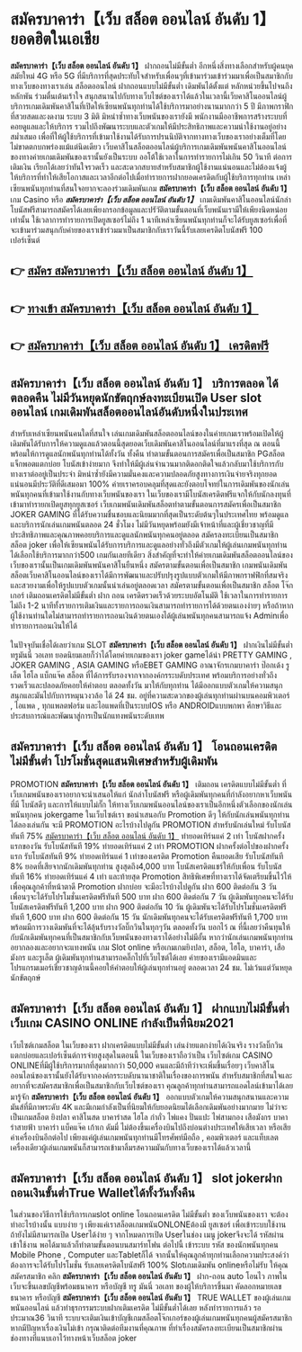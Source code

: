 # สมัครบาคาร่า【เว็บ สล็อต ออนไลน์ อันดับ 1】  ยอดฮิตในเอเชีย 

**สมัครบาคาร่า【เว็บ สล็อต ออนไลน์ อันดับ 1】** ฝากถอนไม่มีขั้นต่ำ  อีกหนึ่งสิ่งทางเลือกสำหรับผู้คนยุคสมัยใหม่ 4G หรือ 5G ที่มีบริการที่สุดประทับใจสำหรับเพื่อนๆที่เข้ามาร่วมเข้าร่วมมาเพื่อเป็นสมาชิกกับทางเว็บของทางเราเล่น สล็อตออนไลน์ ฝากถอนแบบไม่มีขั้นต่ำ เดิมพันได้ตั้งแต่ หลักหน่วยขึ้นไปจนถึงหลักพัน ร่วมตื่นเต้นเร้าใจ สนุกสนานไปกับทางเว็บไซต์ของเราได้แล้วในเวลานี้เว็บคาสิโนออนไลน์ผู้บริการเกมเดิมพันคาสิโนที่เปิดให้เซียนพนันทุกท่านได้ใช้บริการมาอย่างนานมากกว่า 5 ปี มีภาพกราฟิกที่สวยสดและงดงาม ระบบ 3 มิติ
มิหนำซ้ำทางเว็บพนันของเรายังมี พนักงานมืออาชีพการสร้างระบบที่คอยดูแลและให้บริการ  รวมไปถึงพัฒนาระบบและตัวเกมให้มีประสิทธิภาพและความน่าใช้งานอยู่อย่างสม่ำเสมอ เพื่อที่ให้ผู้ใช้บริการที่เข้ามาใช้งานได้รับการปรนนิบัติจากทางทางเว็บของเราอย่างเต็มที่โดยไม่ขาดตกบกพร่องแม้แต่นิดเดียว เว็บคาสิโนสล็อตออนไลน์ผู้บริการเกมเดิมพันพนันคาสิโนออนไลน์ของทางค่ายเกมเดิมพันของเรานั้นยังเป็นระบบ ออโต้ใช้เวลาในการทำรายการไม่เกิน 50 วินาที ต่อการเติมเงิน เรียกได้เลยว่าทันใจรวดเร็ว และสะดวกสบายสำหรับสมาชิกผู้ใช้งานแน่นอนและไม่ต้องแจ้งผู้ให้บริการที่ทำให้เสียโอกาสและเวลาอีกต่อไปเมื่อทำรายการฝากยอดเครดิตกับผู้ใช้บริการทุกท่าน
เหล่าเซียนพนันทุกท่านที่สนใจอยากจะลองร่วมเดิมพันเกม **สมัครบาคาร่า【เว็บ สล็อต ออนไลน์ อันดับ 1】** เกม Casino  หรือ ***สมัครบาคาร่า【เว็บ สล็อต ออนไลน์ อันดับ 1】*** เกมเดิมพันคาสิโนออนไลน์นักล่าโบนัสฟรีสามารถสมัครได้เลยเพียงกรอกข้อมูลและปรัวัติตามขั้นตอนที่เว็บพนันเรามีให้เพียงนิดหน่อยเท่านั้น ใช้เวลาการทำรายการเปิดยูสเซอร์ไม่ถึง 1 นาทีเหล่าเซียนพนันทุกท่านก็จะได้รับยูสเซอร์เพื่อที่จะเข้ามาร่วมสนุกกับค่ายของเราเข้าร่วมมาเป็นสมาชิกกับเราวันนี้รับเลยเครดิตโบนัสฟรี 100 เปอร์เซ็นต์ 

## 👉 [สมัคร สมัครบาคาร่า【เว็บ สล็อต ออนไลน์ อันดับ 1】](https://archa888.com/)
## 👉 [ทางเข้า สมัครบาคาร่า【เว็บ สล็อต ออนไลน์ อันดับ 1】](https://archa888.com/)
## 👉 [สมัครบาคาร่า【เว็บ สล็อต ออนไลน์ อันดับ 1】 เครดิตฟรี](https://archa888.com/)

## สมัครบาคาร่า【เว็บ สล็อต ออนไลน์ อันดับ 1】 บริการตลอด ได้ตลอดคืน ไม่มีวันหยุดนักขัตฤกษ์ลงทะเบียนเปิด User slot ออนไลน์ เกมเดิมพันสล็อตออนไลน์อันดับหนึ่งในประเทศ

สำหรับเหล่าเซียนพนันคนใดที่สนใจ เล่นเกมเดิมพันสล็อตออนไลน์ของในค่ายเกมเราพร้อมเปิดให้ผู้เดิมพันได้รับการให้ความดูแลแล้วตอนนี้สุดยอดเว็บเดิมพันคาสิโนออนไลน์ที่มาแรงที่สุด ณ ตอนนี้ พร้อมให้การดูแลนักพนันทุกท่านได้ทั้งวัน ทั้งคืน ทำตามขั้นตอนการสมัครเพื่อเป็นสมาชิก PGสล็อต แจ็กพอตแตกบ่อย โบนัสเข้าง่ายมาก จึงทำให้มีผู้เล่นจำนวนมากติดอกติดใจแล้วกลับมาใช้บริการกับทางเราต่ออยู่เป็นประจำ มิหนำซ้ำยังมีความมั่นคงและความปลอดภัยสูงทางการเงินจ่ายจริงทุกยอดแน่นอนมีประวัติที่ดีเสมอมา 100% ค่ายเราครอบคลุมที่สุดและยังตอบโจทย์ในการเดิมพันของนักเล่นพนันทุกคนที่เข้ามาใช้งานกับทางเว็บพนันของเรา
ในเว็บของเรามีโบนัสเครดิตฟรีแจกให้กับนักลงทุนที่เข้ามาทำรายกเปิดยูสทุกยูสเซอร์ เว็บเกมพนันเดิมพันสล็อตทำตามขั้นตอนการสมัครเพื่อเป็นสมาชิก JOKER GAMING ที่ได้รับความชื่นชอบและนิยมมากที่สุดเป็นระดับต้นๆในประเทศไทย พร้อมดูแลและบริการนักเล่นเกมพนันตลอด 24 ชั่วโมง ไม่มีวันหยุดพร้อมยังมีเจ้าหน้าที่และผู้เชี่ยวชาญที่มีประสิทธิภาพและคุณภาพคอยบริการและดูแลนักพนันทุกคนอยู่ตลอด สมัครลงทะเบียนเป็นสมาชิก สล็อต joker เพื่อให้เซียนพนันได้รับการบริการและดูแลอย่างทั่วถึงมีตัวเกมให้ผู้เล่นเกมพนันทุกท่านได้เลือกใช้บริการมากกว่า500 เกมกันเลยทีเดียว
สิ่งสำคัญที่จะทำให้ค่ายเกมเดิมพันสล็อตออนไลน์ของเว็บของเรานั้นเป็นเกมเดิมพันพนันคาสิโนยืนหนึ่ง สมัครตามขั้นตอนเพื่อเป็นสมาชิก  เกมพนันเดิมพันสล็อตเว็บคาสิโนออนไลน์ของเราได้มีการพัฒนาและปรับปรุงรูปแบบตัวเกมให้มีภาพกราฟฟิกที่สมจริงและสวยงามเพื่อให้รูปแบบตัวเกมนั้นน่าเล่นอยู่ตลอดเวลา สมัครตามขั้นตอนเพื่อเป็นสมาชิก สล็อต โจ๊กเกอร์ เติมถอนเครดิตไม่มีขั้นต่ำ ฝาก ถอน เครดิตรวดเร็วด้วยระบบอัตโนมัติ ใช้เวลาในการทำรายการไม่ถึง 1-2 นาทีทั้งรายการเติมเงินและรายการถอนเงินสามารถทำรายการได้ด้วยตนเองง่ายๆ หรือถ้าหากผู้ใช้งานท่านใดไม่สามารถทำรายการถอนเงินด้วยตนเองได้ผู้เล่นพนันทุกคนสามารถแจ้ง Adminเพื่อทำรายการถอนเงินให้ได้

ในปัจจุบันเชื่อได้เลยว่าเกม SLOT **สมัครบาคาร่า【เว็บ สล็อต ออนไลน์ อันดับ 1】** ฝากเงินไม่มีขั้นต่ำทรูมันนี่ วอเลท ยอดนิยมเลยก็ว่าได้โดยค่ายเกมของเรา joker gameได้นำ PRETTY GAMING , JOKER GAMING , ASIA GAMING หรือEBET GAMING อาณาจักรเกมบาคาร่า ป๊อกเด้ง รูเล็ต ไฮโล แบ็กแจ๊ค สล็อต ที่ได้การรับรองจากจากองค์กรระบดับประเทศ พร้อมบริการอย่างทั่วถึงรวดเร็วและปลอดภัยคอยให้คำตอบ ตลอดทั้งวัน มาให้กับทุกท่าน ได้มีออกแบบตัวเกมให้ความสนุกสนุกและมันไปกับการหมุนวงวล้อ ได้ 24 ชม. อยู่ที่ความสะดวกของผู้เล่นทุกท่านผ่านบนคอมพิวเตอร์ , ไอแพด , ทุกแพลตฟอร์ม และไอแพดที่เป็นระบบIOS หรือ ANDROIDแบบพกพา ศึกษาวิธีและประสบการณ์และพัฒนาสู่การเป็นนักแทงพนันระดับเทพ

## สมัครบาคาร่า【เว็บ สล็อต ออนไลน์ อันดับ 1】 โอนถอนเครดิต ไม่มีขั้นต่ำ โปรโมชั่นสุดแสนพิเศษสำหรับผู้เดิมพัน

 PROMOTION  **สมัครบาคาร่า【เว็บ สล็อต ออนไลน์ อันดับ 1】** เติมถอน เครดิตแบบไม่มีขั้นต่ำ ที่เว็บเกมพนันของเราอยากจะนำเสนอให้แก่  นักล่าโบนัสฟรี หรือผู้เดิมพันทุกคนที่กำลังอยากหาเว็บพนันที่มี โบนัสดีๆ และการให้แบบไม่กั๊ก ให้ทางเว็บเกมพนันออนไลน์ของเราเป็นอีกหนึ่งตัวเลือกของนักเล่นพนันทุกคน jokergame ในเว็บไซต์เรา ขอนำเสนอกับ Promotion ดีๆ ให้กับนักเล่นพนันทุกท่านได้ลองเล่นกัน จะมี PROMOTION อะไรบ้างไปดูกัน
 PROMOTION สำหรับนักเล่นใหม่ รับโบนัสทันที 75% [สมัครบาคาร่า【เว็บ สล็อต ออนไลน์ อันดับ 1】](https://archa888.com/) ทำยอดเทิร์นแค่ 2 เท่า
โบนัสฝากครั้งแรกของวัน รับโบนัสทันที 19% ทำยอดเทิร์นแค่ 2 เท่า
 PROMOTION ฝากครั้งต่อไปของฝากครั้งแรก รับโบนัสทันที 9% ทำยอดเทิร์นแค่ 1 เท่าของเครดิต
 Promotion คืนยอดเสีย รับโบนัสทันที 8% ยอดที่เสียจากนักเดิมพันทุกท่าน สูงสุดถึง4,000 บาท
โบนัสเครดิตแชร์ให้กับเพื่อน รับโบนัสทันที 16% ทำยอดเทิร์นแค่ 4 เท่า
และท้ายสุด Promotion สิทธิพิเศษที่ทางเราได้จัดเตรียมขึ้นไว้ให้เพื่อคุณลูกค้าที่หน้าตาดี  Promotion ฝากบ่อย จะมีอะไรบ้างไปดูกัน
ฝาก 600 ติดต่อกัน 3 วัน เพื่อนๆจะได้รับโปรโมชั่นเครดิตฟรีทันที 500 บาท
ฝาก 600 ติดต่อกัน 7 วัน ผู้เดิมพันทุกคนจะได้รับโบนัสเครดิตฟรีทันที 1,200 บาท
ฝาก 900 ติดต่อกัน 10 วัน ผู้เดิมพันจะได้รับโปรโมชั่นเครดิตฟรีทันที 1,600 บาท
ฝาก 600 ติดต่อกัน 15 วัน นักเดิมพันทุกคนจะได้รับเครดิตฟรีทันที 1,700 บาท
พร้อมมีการวางเดิมพันที่จะได้ลุ้นรับรางวัลบิ๊กวินในทุกๆวัน ตลอดทั้งวัน บอกไว้ ณ ที่นี้เลยว่าคืนทุนให้กับนักเดิมพันทุกคนที่เป็นสมาชิกกับเว็บพนันของทางเราได้อย่างไม่มีอั้น หากว่านักเล่นเกมพนันทุกท่านอยากลองและอยากจะแทงพนัน เกม Slot online หรือเกมเกมยิงปลา, สล็อต, ไฮโล, บาคาร่า, เสือมังกร และรูเล็ต ผู้เดิมพันทุกท่านสามารถคลิ๊กไปที่เว็บไซต์ได้เลย ค่ายของเรามีแอดมินและโปรแกรมเมอร์เชี่ยวชาญด้านนี้คอยให้คำตอบให้ผู้เล่นทุกท่านอยู่ ตลอดเวลา 24 ชม. ไม่เว้นแต่วันหยุดนักขัตฤกษ์

## สมัครบาคาร่า【เว็บ สล็อต ออนไลน์ อันดับ 1】 ฝากแบบไม่มีขั้นต่ำ  เว็บเกม CASINO ONLINE กำลังเป็นที่นิยม2021

เว็บไซต์เกมสล็อต ในเว็บของเรา ฝากเครดิตแบบไม่มีขั้นต่ำ เล่นง่ายแตกง่ายได้เงินจริง รางวัลบิ๊กวินแตกบ่อยและเปอร์เซ็นต์การจ่ายสูงสุดในตอนนี้ ในเว็บของเราถือว่าเป็น เว็บไซต์เกม CASINO ONLINEที่มีผู้ใช้บริการมากที่สุดมากกว่า 50,000 คนและมีถ้าทีว่าจะเพิ่มขึ้นเรื่อยๆ เว็บคาสิโนออนไลน์ของเรานั้นยังได้รับจากองค์กรระบดับนานาชาติในเรื่องของการพนัน สำหรับสมาชิกที่สนใจและอยากที่จะสมัครสมาชิกเพื่อเป็นสมาชิกกับเว็บไซต์ของเรา คุณลูกค้าทุกท่านสามารถแอดไลน์เข้ามาได้เลย
	มารู้จัก **สมัครบาคาร่า【เว็บ สล็อต ออนไลน์ อันดับ 1】** ออกแบบตัวเกมให้ความสนุกสนานและความมันส์ที่มีภาพระดับ 4K และมีเกมกำลังเป็นที่นิยมให้กับยอดนิยมได้เลือกเดิมพันอย่างมากมาย  ไม่ว่าจะเป็นเกมสล็อต ยิงปลา คาสิโนสด บาคาร่าสด ไฮโล กำถั่ว ไพ่แคง ปั่นแปะ ไพ่สามกอง เสือมังกร บาคาร่าสายฟ้า บาคาร่า แบ็คแจ๊ค เก้าเก ดัมมี่ ไม่ต้องขึ้นเครื่องบินไปถึงบ่อนต่างประเทศให้เสียเวลา หรือเสียค่าเครื่องบินอีกต่อไป เพียงแค่ผู้เล่นเกมพนันทุกท่านมีโทรศัพท์มือถือ , คอมพิวเตอร์ และแท็บเลตเครื่องเดียวผู้เล่นเกมพนันก็สามารถเข้ามาลิ้มรสความมันกับทางเว็บของเราได้แล้วเวลานี้

## สมัครบาคาร่า【เว็บ สล็อต ออนไลน์ อันดับ 1】 slot jokerฝากถอนเงินขั้นต่ำTrue Walletได้ทั้งวันทั้งคืน

ในส่วนของวิธีการใช้บริการเกมslot online โอนถอนเครดิต ไม่มีขั้นต่ำ ของเว็บพนันของเรา จะต้องทำอะไรบ้างนั้น แบบง่าย ๆ เพียงแค่เราสล็อตเกมพนันONLONEต้องมี ยูสเซอร์ เพื่อเข้าระบบใช้งาน ถ้ายังไม่มีสามารถเปิด Userได้ง่าย ๆ จากโหมดการเปิด Userในช่อง เมนู jokerจึงจะได้ รหัสผ่าน เข้าใช้งาน พอได้มาแล้วก็ทำตามขั้นตอนบนสมาร์ทโฟน ต่อไปนี้
เข้าระบบ รหัส  ของนักพนันทุกคน Mobile Phone , Computer และTabletก็ได้
จากนั้นให้คุณลูกค้าทุกท่านเลือกความประสงค์ว่า ต้องการจะได้รับโปรโมชั่น รับเลยเครดิตโบนัสฟรี 100% Slotเกมเดิมพัน onlineหรือไม่รับ
ให้คุณสมัครสมาชิก คลิก **สมัครบาคาร่า【เว็บ สล็อต ออนไลน์ อันดับ 1】** ฝาก-ถอน auto โอนไว ภาพในเว็บจะขึ้นเลขบัญชีพร้อมธนาคาร หรือบัญชี ทรู มันนี่ วอเลท ของผู้ให้บริการขึ้นมา
คัดลอกหมายเลขธนาคาร หรือบัญชี **สมัครบาคาร่า【เว็บ สล็อต ออนไลน์ อันดับ 1】** TRUE WALLET ของผู้เล่นเกมพนันออนไลน์ แล้วทำธุรกรรมระบบฝากเติมเครดิต ไม่มีขั้นต่ำได้เลย
หลังทำรายการแล้ว รอประมาณ36 วินาที ระบบจะเติมเงินเข้าบัญชีเกมสล็อตโจ๊กเกอร์ของผู้เล่นเกมพนันทุกคนผู้สมัครสมาชิก
หากมีปัญหาเรื่องเงินไม่เข้า กรุณาติดต่อทีมงานที่คุณภาพ ที่ทำเรื่องสมัครลงทะเบียนเป็นสมาชิกผ่านช่องทางที่แนบเอาไว้ทางหน้าเว็บสล็อต joker


